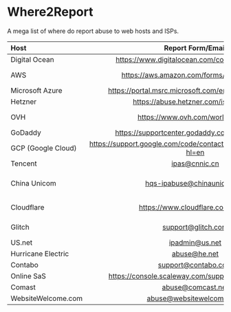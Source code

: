 # Where2Report
A mega list of where do report abuse to web hosts and ISPs.


| Host       | Report Form/Email     | Notes     |
| :------------- | :----------: | -----------: |
|  Digital Ocean | https://www.digitalocean.com/company/contact/   | Click "report abuse".   |
| AWS   | https://aws.amazon.com/forms/report-abuse | They also have an email at abuse@amazonaws.com |
|  Microsoft Azure | https://portal.msrc.microsoft.com/en-us/engage/cars  | They can respond very fast.   |
| Hetzner | https://abuse.hetzner.com/issues/new | Supports English and German |
| OVH | https://www.ovh.com/world/abuse/ | US site is here: https://us.ovhcloud.com/abuse/#!/ |
| GoDaddy | https://supportcenter.godaddy.com/AbuseReport | For hosting services |
| GCP (Google Cloud) | https://support.google.com/code/contact/cloud_platform_report?hl=en | Don't report Google Domains here |
| Tencent | ipas@cnnic.cn | Untested |
| China Unicom | hqs-ipabuse@chinaunicom.cn | Untested, may be unqiue to /8 block. Check WHOIS records for specifics. |
| Cloudflare | https://www.cloudflare.com/abuse | Note that Cloudflare is not a host, it is only a CDN. |
| Glitch | support@glitch.com | Project pages will often have a report abuse button |
| US.net | ipadmin@us.net | General contact email |
| Hurricane Electric | abuse@he.net | |
| Contabo | support@contabo.com | General contact email |
| Online SaS | https://console.scaleway.com/support/abuses/create | |
| Comast | abuse@comcast.net | |
| WebsiteWelcome.com | abuse@websitewelcome.com | |

